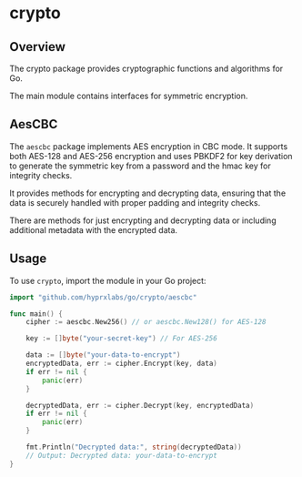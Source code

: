 # crypto

## Overview

The crypto package provides cryptographic functions and algorithms for Go.

The main module contains interfaces for symmetric encryption.

## AesCBC

The `aescbc` package implements AES encryption in CBC mode. It supports both AES-128 and AES-256 encryption
and uses PBKDF2 for key derivation to generate the symmetric key from a password and the hmac key for integrity checks.

It provides methods for encrypting and decrypting data, ensuring that the data is securely handled with proper padding and integrity checks.

There are methods for just encrypting and decrypting data or including additional metadata with the encrypted data.

## Usage

To use `crypto`, import the module in your Go project:

```go
import "github.com/hyprxlabs/go/crypto/aescbc"

func main() {
    cipher := aescbc.New256() // or aescbc.New128() for AES-128

    key := []byte("your-secret-key") // For AES-256

    data := []byte("your-data-to-encrypt")
    encryptedData, err := cipher.Encrypt(key, data)
    if err != nil {
        panic(err)
    }

    decryptedData, err := cipher.Decrypt(key, encryptedData)
    if err != nil {
        panic(err)
    }

    fmt.Println("Decrypted data:", string(decryptedData))
    // Output: Decrypted data: your-data-to-encrypt
}

```
